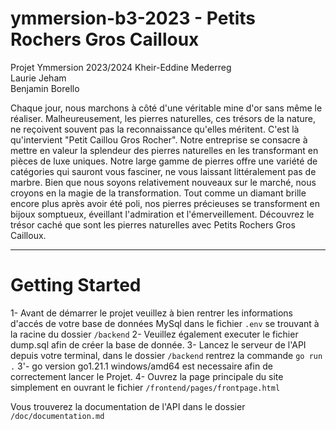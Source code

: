 # ymmersion-b3-2023 - Petits Rochers Gros Cailloux
Projet Ymmersion 2023/2024
Kheir-Eddine Mederreg  
Laurie Jeham  
Benjamin Borello  

Chaque jour, nous marchons à côté d'une véritable mine d'or sans même le réaliser. Malheureusement, les pierres naturelles, ces trésors de la nature, ne reçoivent souvent pas la reconnaissance qu'elles méritent. C'est là qu'intervient "Petit Caillou Gros Rocher". Notre entreprise se consacre à mettre en valeur la splendeur des pierres naturelles en les transformant en pièces de luxe uniques. Notre large gamme de pierres offre une variété de catégories qui sauront vous fasciner, ne vous laissant littéralement pas de marbre. Bien que nous soyons relativement nouveaux sur le marché, nous croyons en la magie de la transformation. Tout comme un diamant brille encore plus après avoir été poli, nos pierres précieuses se transforment en bijoux somptueux, éveillant l'admiration et l'émerveillement. Découvrez le trésor caché que sont les pierres naturelles avec Petits Rochers Gros Cailloux.

---

# Getting Started

1- Avant de démarrer le projet veuillez à bien rentrer les informations d'accés de votre base de données MySql dans le fichier `.env` se trouvant à la racine du dossier `/backend`
2- Veuillez également executer le fichier dump.sql afin de créer la base de donnée.
3- Lancez le serveur de l'API depuis votre terminal, dans le dossier `/backend` rentrez la commande `go run .`
3'- go version go1.21.1 windows/amd64 est necessaire afin de correctement lancer le Projet.
4- Ouvrez la page principale du site simplement en ouvrant le fichier `/frontend/pages/frontpage.html`

Vous trouverez la documentation de l'API dans le dossier `/doc/documentation.md`

